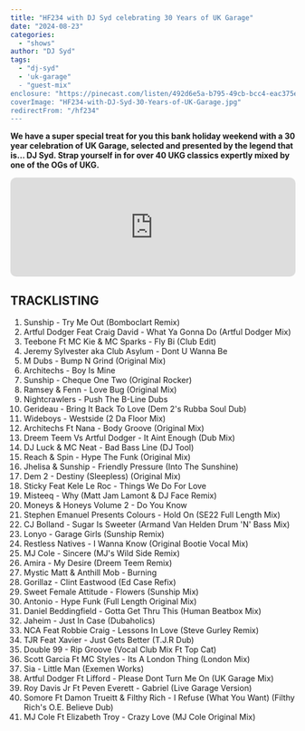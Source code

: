 ```yaml
---
title: "HF234 with DJ Syd celebrating 30 Years of UK Garage"
date: "2024-08-23"
categories:
  - "shows"
author: "DJ Syd"
tags:
  - "dj-syd"
  - 'uk-garage"
  - "guest-mix"
enclosure: "https://pinecast.com/listen/492d6e5a-b795-49cb-bcc4-eac375e4d802.mp3 88371690 audio/mpeg "
coverImage: "HF234-with-DJ-Syd-30-Years-of-UK-Garage.jpg"
redirectFrom: "/hf234"
---
```


**We have a super special treat for you this bank holiday weekend with a 30 year celebration of UK Garage, selected and presented by the legend that is… DJ Syd. Strap yourself in for over 40 UKG classics expertly mixed by one of the OGs of UKG.**

<iframe allow="autoplay *; encrypted-media *; fullscreen *; clipboard-write" frameborder="0" height="175" style="width:100%;max-width:660px;overflow:hidden;border-radius:10px;" sandbox="allow-forms allow-popups allow-same-origin allow-scripts allow-storage-access-by-user-activation allow-top-navigation-by-user-activation" src="https://embed.podcasts.apple.com/gb/podcast/hf234-with-dj-syd-celebrating-30-years-of-uk-garage/id355833875?i=1000666311764"></iframe>

## TRACKLISTING

1. Sunship - Try Me Out (Bomboclart Remix)
2. Artful Dodger Feat Craig David - What Ya Gonna Do (Artful Dodger Mix)
3. Teebone Ft MC Kie & MC Sparks - Fly Bi (Club Edit)
4. Jeremy Sylvester aka Club Asylum - Dont U Wanna Be
5. M Dubs - Bump N Grind (Original Mix)
6. Architechs - Boy Is Mine
7. Sunship - Cheque One Two (Original Rocker)
8. Ramsey & Fenn - Love Bug (Original Mix)
9. Nightcrawlers - Push The B-Line Dubs
10. Gerideau - Bring It Back To Love (Dem 2's Rubba Soul Dub)
11. Wideboys - Westside (2 Da Floor Mix)
12. Architechs Ft Nana - Body Groove (Original Mix)
13. Dreem Teem Vs Artful Dodger - It Aint Enough (Dub Mix)
14. DJ Luck & MC Neat - Bad Bass Line (DJ Tool)
15. Reach & Spin - Hype The Funk (Original Mix)
16. Jhelisa & Sunship - Friendly Pressure (Into The Sunshine)
17. Dem 2 - Destiny (Sleepless) (Original Mix)
18. Sticky Feat Kele Le Roc - Things We Do For Love
19. Misteeq - Why (Matt Jam Lamont & DJ Face Remix)
20. Moneys & Honeys Volume 2 - Do You Know
21. Stephen Emanuel Presents Colours - Hold On (SE22 Full Length Mix)
22. CJ Bolland - Sugar Is Sweeter (Armand Van Helden Drum 'N' Bass Mix)
23. Lonyo - Garage Girls (Sunship Remix)
24. Restless Natives - I Wanna Know (Original Bootie Vocal Mix)
25. MJ Cole - Sincere (MJ's Wild Side Remix)
26. Amira - My Desire (Dreem Teem Remix)
27. Mystic Matt & Anthill Mob - Burning
28. Gorillaz - Clint Eastwood (Ed Case Refix)
29. Sweet Female Attitude - Flowers (Sunship Mix)
30. Antonio - Hype Funk (Full Length Original Mix)
31. Daniel Beddingfield - Gotta Get Thru This (Human Beatbox Mix)
32. Jaheim - Just In Case (Dubaholics)
33. NCA Feat Robbie Craig - Lessons In Love (Steve Gurley Remix)
34. TJR Feat Xavier - Just Gets Better (T.J.R Dub)
35. Double 99 - Rip Groove (Vocal Club Mix Ft Top Cat)
36. Scott Garcia Ft MC Styles - Its A London Thing (London Mix)
37. Sia - Little Man (Exemen Works)
38. Artful Dodger Ft Lifford - Please Dont Turn Me On (UK Garage Mix)
39. Roy Davis Jr Ft Peven Everett - Gabriel (Live Garage Version)
40. Somore Ft Damon Trueitt & Filthy Rich - I Refuse (What You Want) (Filthy Rich's O.E. Believe Dub)
41. MJ Cole Ft Elizabeth Troy - Crazy Love (MJ Cole Original Mix)
